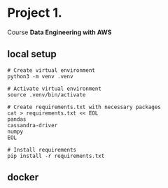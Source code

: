 # Project 1. 

Course **Data Engineering with AWS**

## local setup

```
# Create virtual environment
python3 -m venv .venv

# Activate virtual environment
source .venv/bin/activate

# Create requirements.txt with necessary packages
cat > requirements.txt << EOL
pandas
cassandra-driver
numpy
EOL

# Install requirements
pip install -r requirements.txt
```

## docker

